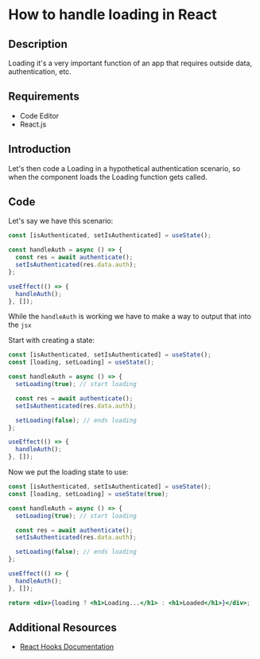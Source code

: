 # How to handle loading in React

## Description

Loading it's a very important function of an app that requires outside data, authentication, etc.

## Requirements

- Code Editor
- React.js

## Introduction

Let's then code a Loading in a hypothetical authentication scenario, so when the component loads the Loading function gets called.

## Code

Let's say we have this scenario:

```jsx
const [isAuthenticated, setIsAuthenticated] = useState();

const handleAuth = async () => {
  const res = await authenticate();
  setIsAuthenticated(res.data.auth);
};

useEffect(() => {
  handleAuth();
}, []);
```

While the `handleAuth` is working we have to make a way to output that into the `jsx`

Start with creating a state:

```jsx
const [isAuthenticated, setIsAuthenticated] = useState();
const [loading, setLoading] = useState();

const handleAuth = async () => {
  setLoading(true); // start loading

  const res = await authenticate();
  setIsAuthenticated(res.data.auth);

  setLoading(false); // ends loading
};

useEffect(() => {
  handleAuth();
}, []);
```

Now we put the loading state to use:

```jsx
const [isAuthenticated, setIsAuthenticated] = useState();
const [loading, setLoading] = useState(true);

const handleAuth = async () => {
  setLoading(true); // start loading

  const res = await authenticate();
  setIsAuthenticated(res.data.auth);

  setLoading(false); // ends loading
};

useEffect(() => {
  handleAuth();
}, []);

return <div>{loading ? <h1>Loading...</h1> : <h1>Loaded</h1>}</div>;
```

## Additional Resources

- [React Hooks Documentation](https://reactjs.org/docs/hooks-intro.html)
